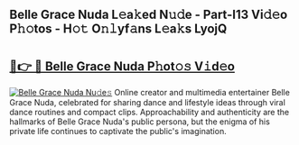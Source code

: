 ## Belle Grace Nuda L𝚎a𝚔ed N𝚞𝚍e - Part-I13 Vi𝚍𝚎o P𝚑𝚘tos - H𝚘𝚝 O𝚗𝚕yf𝚊ns L𝚎a𝚔s LyojQ

# <h2><a href="http://kfe72m.oniu.top/?m=Belle+Grace+Nuda">🔗👉 🔴 Belle Grace Nuda P𝚑ot𝚘𝚜 V𝚒d𝚎o</a></h2>

[![Belle Grace Nuda Nu𝚍e𝚜](https://i.imgur.com/0qMVB7G.gif)](http://kfe72m.oniu.top/?m=Belle+Grace+Nuda)
Online creator and multimedia entertainer Belle Grace Nuda, celebrated for sharing dance and lifestyle ideas through viral dance routines and compact clips. Approachability and authenticity are the hallmarks of Belle Grace Nuda's public persona, but the enigma of his private life continues to captivate the public's imagination.  
